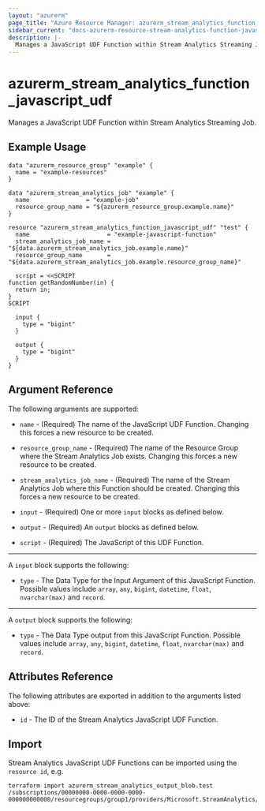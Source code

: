 ```yaml
---
layout: "azurerm"
page_title: "Azure Resource Manager: azurerm_stream_analytics_function_javascript_udf"
sidebar_current: "docs-azurerm-resource-stream-analytics-function-javascript-udf"
description: |-
  Manages a JavaScript UDF Function within Stream Analytics Streaming Job.
---
```


# azurerm_stream_analytics_function_javascript_udf

Manages a JavaScript UDF Function within Stream Analytics Streaming Job.

## Example Usage

```hcl
data "azurerm_resource_group" "example" {
  name = "example-resources"
}

data "azurerm_stream_analytics_job" "example" {
  name                = "example-job"
  resource_group_name = "${azurerm_resource_group.example.name}"
}

resource "azurerm_stream_analytics_function_javascript_udf" "test" {
  name                      = "example-javascript-function"
  stream_analytics_job_name = "${data.azurerm_stream_analytics_job.example.name}"
  resource_group_name       = "${data.azurerm_stream_analytics_job.example.resource_group_name}"

  script = <<SCRIPT
function getRandomNumber(in) {
  return in;
}
SCRIPT

  input {
    type = "bigint"
  }

  output {
    type = "bigint"
  }
}
```

## Argument Reference

The following arguments are supported:

* `name` - (Required) The name of the JavaScript UDF Function. Changing this forces a new resource to be created.

* `resource_group_name` - (Required) The name of the Resource Group where the Stream Analytics Job exists. Changing this forces a new resource to be created.

* `stream_analytics_job_name` - (Required) The name of the Stream Analytics Job where this Function should be created. Changing this forces a new resource to be created.

* `input` - (Required) One or more `input` blocks as defined below.

* `output` - (Required) An `output` blocks as defined below.

* `script` - (Required) The JavaScript of this UDF Function.

---

A `input` block supports the following:

* `type` - The Data Type for the Input Argument of this JavaScript Function. Possible values include `array`, `any`, `bigint`, `datetime`, `float`, `nvarchar(max)` and `record`.

---

A `output` block supports the following:

* `type` - The Data Type output from this JavaScript Function. Possible values include `array`, `any`, `bigint`, `datetime`, `float`, `nvarchar(max)` and `record`.

## Attributes Reference

The following attributes are exported in addition to the arguments listed above:

* `id` - The ID of the Stream Analytics JavaScript UDF Function.

## Import

Stream Analytics JavaScript UDF Functions can be imported using the `resource id`, e.g.

```shell
terraform import azurerm_stream_analytics_output_blob.test /subscriptions/00000000-0000-0000-0000-000000000000/resourcegroups/group1/providers/Microsoft.StreamAnalytics/streamingjobs/job1/outputs/output1
```
